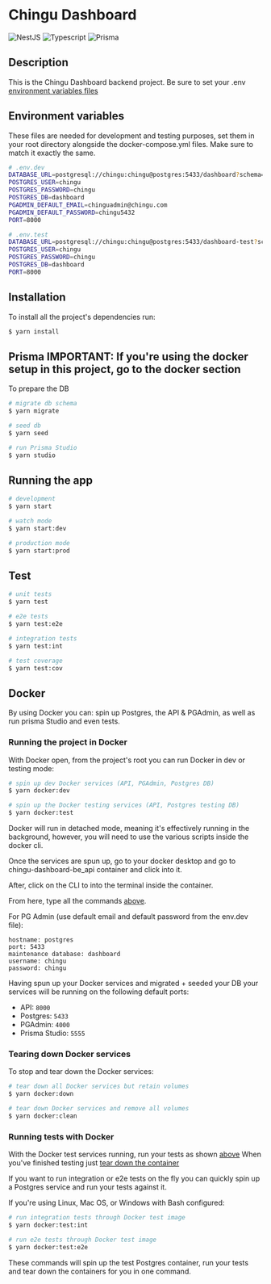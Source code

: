 # Chingu Dashboard
  <!--[![Backers on Open Collective](https://opencollective.com/nest/backers/badge.svg)](https://opencollective.com/nest#backer)
  [![Sponsors on Open Collective](https://opencollective.com/nest/sponsors/badge.svg)](https://opencollective.com/nest#sponsor)-->
  ![NestJS](https://img.shields.io/badge/nestjs-E0234E?style=for-the-badge&logo=nestjs&logoColor=white)
  ![Typescript](https://img.shields.io/badge/TypeScript-007ACC?style=for-the-badge&logo=typescript&logoColor=white)
  ![Prisma](https://img.shields.io/badge/Prisma-3982CE?style=for-the-badge&logo=Prisma&logoColor=white)

## Description

This is the Chingu Dashboard backend project. Be sure to set your .env [environment variables files](#envfiles)

## <a name="envfiles">Environment variables</a>
These files are needed for development and testing purposes, set them in your root directory alongside the docker-compose.yml files.
Make sure to match it exactly the same.

```bash
# .env.dev
DATABASE_URL=postgresql://chingu:chingu@postgres:5433/dashboard?schema=public
POSTGRES_USER=chingu
POSTGRES_PASSWORD=chingu
POSTGRES_DB=dashboard
PGADMIN_DEFAULT_EMAIL=chinguadmin@chingu.com
PGADMIN_DEFAULT_PASSWORD=chingu5432
PORT=8000

# .env.test
DATABASE_URL=postgresql://chingu:chingu@postgres:5433/dashboard-test?schema=public
POSTGRES_USER=chingu
POSTGRES_PASSWORD=chingu
POSTGRES_DB=dashboard
PORT=8000
```

## Installation

To install all the project's dependencies run:

```bash
$ yarn install
```


## <a name="prismaStudio">Prisma</a> **IMPORTANT: If you're using the docker setup in this project, go to the docker section**

To prepare the DB
```bash
# migrate db schema
$ yarn migrate

# seed db
$ yarn seed

# run Prisma Studio
$ yarn studio
```

## Running the app

```bash
# development
$ yarn start

# watch mode
$ yarn start:dev

# production mode
$ yarn start:prod
```

## Test<a name="tests"></a>

```bash
# unit tests
$ yarn test

# e2e tests
$ yarn test:e2e

# integration tests
$ yarn test:int

# test coverage
$ yarn test:cov
```

## Docker 

By using Docker you can: spin up Postgres, the API & PGAdmin, as well as run prisma Studio and even tests.

### Running the project in Docker

With Docker open, from the project's root you can run Docker in dev or testing mode: 

```bash
# spin up dev Docker services (API, PGAdmin, Postgres DB)
$ yarn docker:dev

# spin up the Docker testing services (API, Postgres testing DB)
$ yarn docker:test
```
Docker will run in detached mode, meaning it's effectively running in the background, however, you will need to use the various scripts inside the docker cli.

Once the services are spun up, go to your docker desktop and go to chingu-dashboard-be_api container and click into it.

After, click on the CLI to into the terminal inside the container.

From here, type all the commands [above](#prismaStudio).

For PG Admin (use default email and default password from the env.dev file):
```
hostname: postgres
port: 5433
maintenance database: dashboard
username: chingu
password: chingu
```

Having spun up your Docker services and migrated + seeded your DB your services will be running on the following default ports:

- API: `8000`
- Postgres: `5433`
- PGAdmin: `4000`
- Prisma Studio: `5555`

### <a name="tearDown">Tearing down Docker services<a/>

To stop and tear down the Docker services:
```bash
# tear down all Docker services but retain volumes
$ yarn docker:down

# tear down Docker services and remove all volumes
$ yarn docker:clean
```

### <a name="dockerTests"></a> Running tests with Docker

With the Docker test services running, run your tests as shown [above](#tests)
When you've finished testing just [tear down the container](#tearDown)

If you want to run integration or e2e tests on the fly you can quickly spin up a Postgres service and run your tests against it. 

If you're using Linux, Mac OS, or Windows with Bash configured:

```bash
# run integration tests through Docker test image
$ yarn docker:test:int

# run e2e tests through Docker test image
$ yarn docker:test:e2e
```

These commands will spin up the test Postgres container, run your tests and tear down the containers for you in one command.
